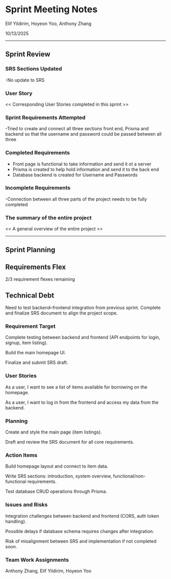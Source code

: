 # Sprint Meeting Notes


Elif Yildirim, Hoyeon Yoo, Anthony Zhang

10/13/2025

***

## Sprint Review

### SRS Sections Updated

-No update to SRS 

### User Story

<< Corresponding User Stories completed in this sprint >>

### Sprint Requirements Attempted

-Tried to create and connect all three sections front end, Prisma and backend so that the username and password could be passed between all three


### Completed Requirements

- Front page is functional to take information and send it ot a server
- Prisma is created to help hold information and send it to the back end 
- Database backend is created for Username and Passwords


### Incomplete Requirements

-Connection between all three parts of the project needs to be fully completed 

### The summary of the entire project

<< A general overview of the entire project >>

***

## Sprint Planning

## Requirements Flex

2/3 requirement flexes remaining

## Technical Debt

Need to test backend–frontend integration from previous sprint.
Complete and finalize SRS document to align the project scope.

### Requirement Target

Complete testing between backend and frontend (API endpoints for login, signup, item listing).

Build the main homepage UI.

Finalize and submit SRS draft.

### User Stories

As a user, I want to see a list of items available for borrowing on the homepage.

As a user, I want to log in from the frontend and access my data from the backend.

### Planning

Create and style the main page (item listings).

Draft and review the SRS document for all core requirements.

### Action Items

Build homepage layout and connect to item data.

Write SRS sections: introduction, system overview, functional/non-functional requirements.

Test database CRUD operations through Prisma.

### Issues and Risks

Integration challenges between backend and frontend (CORS, auth token handling).

Possible delays if database schema requires changes after integration.

Risk of misalignment between SRS and implementation if not completed soon.

### Team Work Assignments

Anthony Zhang, Elif Yildirim, Hoyeon Yoo


